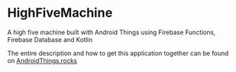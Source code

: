 # HighFiveMachine
A high five machine built with Android Things using Firebase Functions, Firebase Database and Kotlin

The entire description and how to get this application together can be found on [AndroidThings.rocks](https://www.androidthings.rocks/2017/01/03/get-started-with-android-things-today/)
